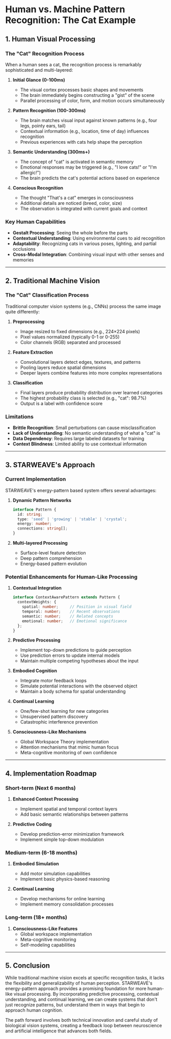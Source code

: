 # Human vs. Machine Pattern Recognition: The Cat Example

## 1. Human Visual Processing

### The "Cat" Recognition Process

When a human sees a cat, the recognition process is remarkably sophisticated and multi-layered:

1. **Initial Glance (0-100ms)**
   - The visual cortex processes basic shapes and movements
   - The brain immediately begins constructing a "gist" of the scene
   - Parallel processing of color, form, and motion occurs simultaneously

2. **Pattern Recognition (100-300ms)**
   - The brain matches visual input against known patterns (e.g., four legs, pointy ears, tail)
   - Contextual information (e.g., location, time of day) influences recognition
   - Previous experiences with cats help shape the perception

3. **Semantic Understanding (300ms+)**
   - The concept of "cat" is activated in semantic memory
   - Emotional responses may be triggered (e.g., "I love cats!" or "I'm allergic!")
   - The brain predicts the cat's potential actions based on experience

4. **Conscious Recognition**
   - The thought "That's a cat" emerges in consciousness
   - Additional details are noticed (breed, color, size)
   - The observation is integrated with current goals and context

### Key Human Capabilities
- **Gestalt Processing**: Seeing the whole before the parts
- **Contextual Understanding**: Using environmental cues to aid recognition
- **Adaptability**: Recognizing cats in various poses, lighting, and partial occlusions
- **Cross-Modal Integration**: Combining visual input with other senses and memories

---

## 2. Traditional Machine Vision

### The "Cat" Classification Process

Traditional computer vision systems (e.g., CNNs) process the same image quite differently:

1. **Preprocessing**
   - Image resized to fixed dimensions (e.g., 224×224 pixels)
   - Pixel values normalized (typically 0-1 or 0-255)
   - Color channels (RGB) separated and processed

2. **Feature Extraction**
   - Convolutional layers detect edges, textures, and patterns
   - Pooling layers reduce spatial dimensions
   - Deeper layers combine features into more complex representations

3. **Classification**
   - Final layers produce probability distribution over learned categories
   - The highest probability class is selected (e.g., "cat": 98.7%)
   - Output is a label with confidence score

### Limitations
- **Brittle Recognition**: Small perturbations can cause misclassification
- **Lack of Understanding**: No semantic understanding of what a "cat" is
- **Data Dependency**: Requires large labeled datasets for training
- **Context Blindness**: Limited ability to use contextual information

---

## 3. STARWEAVE's Approach

### Current Implementation
STARWEAVE's energy-pattern based system offers several advantages:

1. **Dynamic Pattern Networks**
   ```typescript
   interface Pattern {
     id: string;
     type: 'seed' | 'growing' | 'stable' | 'crystal';
     energy: number;
     connections: string[];
   }
   ```

2. **Multi-layered Processing**
   - Surface-level feature detection
   - Deep pattern comprehension
   - Energy-based pattern evolution

### Potential Enhancements for Human-Like Processing

1. **Contextual Integration**
   ```typescript
   interface ContextAwarePattern extends Pattern {
     contextWeights: {
       spatial: number;     // Position in visual field
       temporal: number;    // Recent observations
       semantic: number;    // Related concepts
       emotional: number;   // Emotional significance
     };
   }
   ```

2. **Predictive Processing**
   - Implement top-down predictions to guide perception
   - Use prediction errors to update internal models
   - Maintain multiple competing hypotheses about the input

3. **Embodied Cognition**
   - Integrate motor feedback loops
   - Simulate potential interactions with the observed object
   - Maintain a body schema for spatial understanding

4. **Continual Learning**
   - One/few-shot learning for new categories
   - Unsupervised pattern discovery
   - Catastrophic interference prevention

5. **Consciousness-Like Mechanisms**
   - Global Workspace Theory implementation
   - Attention mechanisms that mimic human focus
   - Meta-cognitive monitoring of own confidence

---

## 4. Implementation Roadmap

### Short-term (Next 6 months)
1. **Enhanced Context Processing**
   - Implement spatial and temporal context layers
   - Add basic semantic relationships between patterns

2. **Predictive Coding**
   - Develop prediction-error minimization framework
   - Implement simple top-down modulation

### Medium-term (6-18 months)
1. **Embodied Simulation**
   - Add motor simulation capabilities
   - Implement basic physics-based reasoning

2. **Continual Learning**
   - Develop mechanisms for online learning
   - Implement memory consolidation processes

### Long-term (18+ months)
1. **Consciousness-Like Features**
   - Global workspace implementation
   - Meta-cognitive monitoring
   - Self-modeling capabilities

---

## 5. Conclusion

While traditional machine vision excels at specific recognition tasks, it lacks the flexibility and generalizability of human perception. STARWEAVE's energy-pattern approach provides a promising foundation for more human-like visual processing. By incorporating predictive processing, contextual understanding, and continual learning, we can create systems that don't just recognize patterns, but understand them in ways that begin to approach human cognition.

The path forward involves both technical innovation and careful study of biological vision systems, creating a feedback loop between neuroscience and artificial intelligence that advances both fields.
